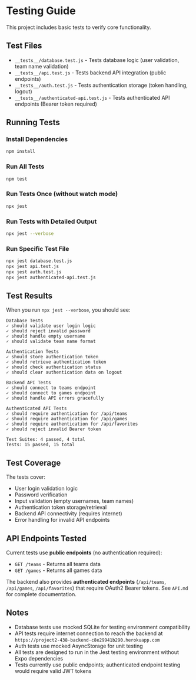 # Testing Guide

This project includes basic tests to verify core functionality.

## Test Files

- `__tests__/database.test.js` - Tests database logic (user validation, team name validation)
- `__tests__/api.test.js` - Tests backend API integration (public endpoints)  
- `__tests__/auth.test.js` - Tests authentication storage (token handling, logout)
- `__tests__/authenticated-api.test.js` - Tests authenticated API endpoints (Bearer token required)

## Running Tests

### Install Dependencies
```bash
npm install
```

### Run All Tests
```bash
npm test
```

### Run Tests Once (without watch mode)
```bash
npx jest
```

### Run Tests with Detailed Output
```bash
npx jest --verbose
```

### Run Specific Test File
```bash
npx jest database.test.js
npx jest api.test.js
npx jest auth.test.js
npx jest authenticated-api.test.js
```

## Test Results

When you run `npx jest --verbose`, you should see:

```
Database Tests
✓ should validate user login logic
✓ should reject invalid password  
✓ should handle empty username
✓ should validate team name format

Authentication Tests
✓ should store authentication token
✓ should retrieve authentication token
✓ should check authentication status
✓ should clear authentication data on logout

Backend API Tests
✓ should connect to teams endpoint
✓ should connect to games endpoint
✓ should handle API errors gracefully

Authenticated API Tests
✓ should require authentication for /api/teams
✓ should require authentication for /api/games  
✓ should require authentication for /api/favorites
✓ should reject invalid Bearer token

Test Suites: 4 passed, 4 total
Tests: 15 passed, 15 total
```

## Test Coverage

The tests cover:
- User login validation logic
- Password verification
- Input validation (empty usernames, team names)
- Authentication token storage/retrieval
- Backend API connectivity (requires internet)
- Error handling for invalid API endpoints

## API Endpoints Tested

Current tests use **public endpoints** (no authentication required):
- `GET /teams` - Returns all teams data
- `GET /games` - Returns all games data

The backend also provides **authenticated endpoints** (`/api/teams`, `/api/games`, `/api/favorites`) that require OAuth2 Bearer tokens. See `API.md` for complete documentation.

## Notes

- Database tests use mocked SQLite for testing environment compatibility
- API tests require internet connection to reach the backend at `https://project2-438-backend-c8e29941b290.herokuapp.com`
- Auth tests use mocked AsyncStorage for unit testing
- All tests are designed to run in the Jest testing environment without Expo dependencies
- Tests currently use public endpoints; authenticated endpoint testing would require valid JWT tokens